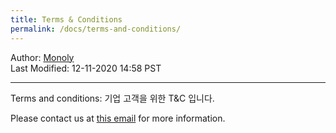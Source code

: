 ```yaml
---
title: Terms & Conditions
permalink: /docs/terms-and-conditions/
---
```

Author: <a href="mailto:admin@monoly.com">Monoly</a>
<br>
Last Modified: 12-11-2020 14:58 PST
<br>

----
Terms and conditions:
기업 고객을 위한 T&C 입니다.

Please contact us at <a href="mailto:admin@monoly.com">this email</a> for more information. 